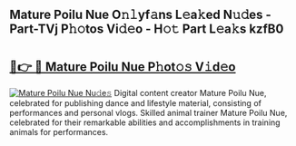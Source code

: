 ## Mature Poilu Nue O𝚗𝚕yf𝚊ns L𝚎a𝚔ed N𝚞𝚍es - Part-TVj P𝚑𝚘tos Vi𝚍𝚎o - H𝚘𝚝 Part L𝚎a𝚔s kzfB0

# <h2><a href="http://kf3jcd.oniu.top/?m=Mature+Poilu+Nue">🔗👉 🔴 Mature Poilu Nue P𝚑ot𝚘𝚜 V𝚒d𝚎o</a></h2>

[![Mature Poilu Nue Nu𝚍e𝚜](https://i.imgur.com/0qMVB7G.gif)](http://kf3jcd.oniu.top/?m=Mature+Poilu+Nue)
Digital content creator Mature Poilu Nue, celebrated for publishing dance and lifestyle material, consisting of performances and personal vlogs. Skilled animal trainer Mature Poilu Nue, celebrated for their remarkable abilities and accomplishments in training animals for performances.  
